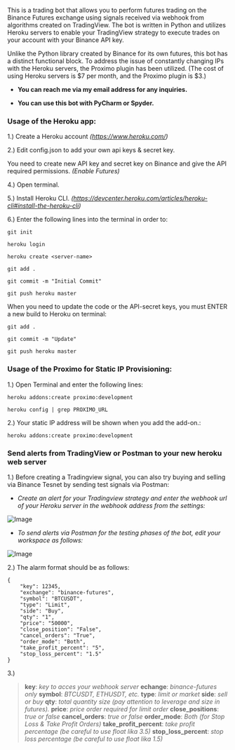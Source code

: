 This is a trading bot that allows you to perform futures trading on the Binance Futures exchange using signals received via webhook from algorithms created on TradingView. The bot is written in Python and utilizes Heroku servers to enable your TradingView strategy to execute trades on your account with your Binance API key.

Unlike the Python library created by Binance for its own futures, this bot has a distinct functional block. To address the issue of constantly changing IPs with the Heroku servers, the Proximo plugin has been utilized. (The cost of using Heroku servers is $7 per month, and the Proximo plugin is $3.)

- **You can reach me via my email address for any inquiries.**

- **You can use this bot with PyCharm or Spyder.**




### **Usage of the Heroku app:**

1.) Create a Heroku account _(https://www.heroku.com/)_

2.) Edit config.json to add your own api keys & secret key.

You need to create new API key and secret key on Binance and give the API required permissions. _(Enable Futures)_

4.) Open terminal.

5.) Install Heroku CLI. _(https://devcenter.heroku.com/articles/heroku-cli#install-the-heroku-cli)_

6.) Enter the following lines into the terminal in order to:

```
git init

heroku login

heroku create <server-name>

git add .

git commit -m "Initial Commit"

git push heroku master
```

When you need to update the code or the API-secret keys, you must ENTER a new build to Heroku on terminal:
```
git add .

git commit -m "Update"

git push heroku master
```



### **Usage of the Proximo for Static IP Provisioning:**

1.) Open Terminal and enter the following lines:

```
heroku addons:create proximo:development

heroku config | grep PROXIMO_URL
```

2.) Your static IP address will be shown when you add the add-on.:
```
heroku addons:create proximo:development
```


### **Send alerts from TradingView or Postman to your new heroku web server**

1.) Before creating a Tradingview signal, you can also try buying and selling via Binance Tesnet by sending test signals via Postman:

- _Create an alert for your Tradingview strategy and enter the webhook url of your Heroku server in the webhook address from the settings:_

![Image](https://github.com/user-attachments/assets/c7963d15-b457-45ae-9faf-19f47b4ea36c)

- _To send alerts via Postman for the testing phases of the bot, edit your workspace as follows:_

![Image](https://github.com/user-attachments/assets/757a8b46-c6f4-476b-8370-ed22d9a54179)

2.) The alarm format should be as follows:
```
{
	"key": 12345,
	"exchange": "binance-futures",
	"symbol": "BTCUSDT",
	"type": "Limit",
	"side": "Buy",
	"qty": "1",
	"price": "50000",
	"close_position": "False",
	"cancel_orders": "True",
	"order_mode": "Both",
	"take_profit_percent": "5",
	"stop_loss_percent": "1.5"
}
```
3.) 

> **key**: _key to acces your webhook server_
> **echange**: _binance-futures only_
> **symbol**: _BTCUSDT, ETHUSDT, etc._
> **type**: _limit or market_
> **side**: _sell or buy_
> **qty**: _total quantity size (pay attention to leverage and size in futures)._
> **price**: _price order required for limit order_
> **close_positions**: _true or false_
> **cancel_orders**: _true or false_
> **order_mode**: _Both (for Stop Loss & Take Profit Orders)_
> **take_profit_percent**: _take profit percentage (be careful to use float lika 3.5)_
> **stop_loss_percent**: _stop loss percentage (be careful to use float lika 1.5)_







